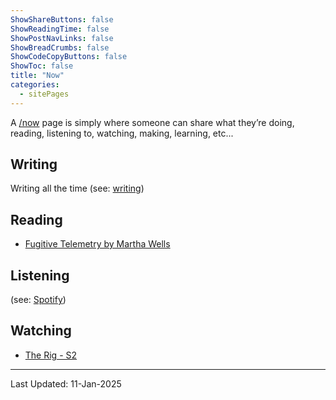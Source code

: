 ```yaml
---
ShowShareButtons: false
ShowReadingTime: false
ShowPostNavLinks: false
ShowBreadCrumbs: false
ShowCodeCopyButtons: false
ShowToc: false
title: "Now"
categories:
  - sitePages
---
```


A [/now](/now) page is simply where someone can share what they’re doing, reading, listening to, watching, making, learning, etc...

## Writing

Writing all the time (see: [writing](/pages#writing))

## Reading

* [Fugitive Telemetry by Martha Wells](https://www.goodreads.com/book/show/53205854-fugitive-telemetry)

## Listening

(see: [Spotify](https://open.spotify.com/user/liamjbennett))

## Watching

* [The Rig - S2](https://www.amazon.co.uk/The-Rig-Season-2/dp/B0DPBBZGY5)

---
Last Updated: 11-Jan-2025